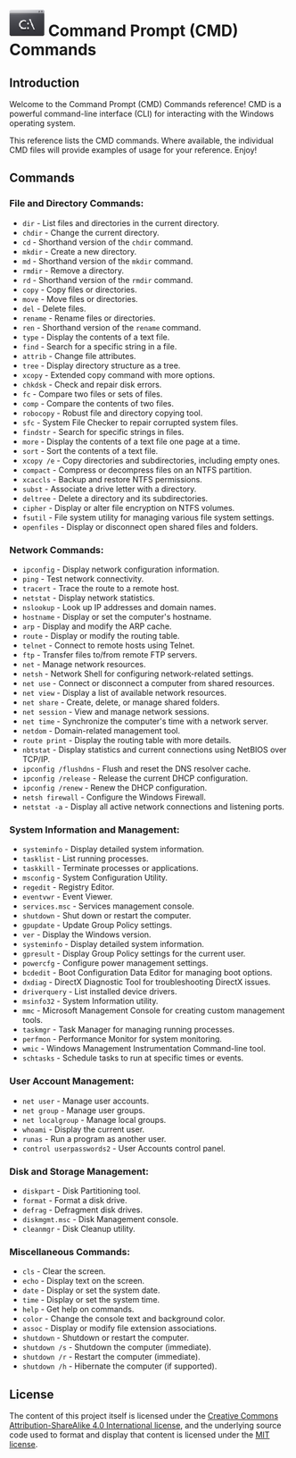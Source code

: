# ![alt text](./media/command-prompt-logo.png?raw=true) Command Prompt (CMD) Commands

## Introduction

Welcome to the Command Prompt (CMD) Commands reference! CMD is a powerful command-line interface (CLI) for interacting with the Windows operating system.

This reference lists the CMD commands. Where available, the individual CMD files will provide examples of usage for your reference. Enjoy!

## Commands

### File and Directory Commands:
- `dir` - List files and directories in the current directory.
- `chdir` - Change the current directory.
- `cd` - Shorthand version of the `chdir` command.
- `mkdir` - Create a new directory.
- `md` - Shorthand version of the `mkdir` command.
- `rmdir` - Remove a directory.
- `rd` - Shorthand version of the `rmdir` command.
- `copy` - Copy files or directories.
- `move` - Move files or directories.
- `del` - Delete files.
- `rename` - Rename files or directories.
- `ren` - Shorthand version of the `rename` command.
- `type` - Display the contents of a text file.
- `find` - Search for a specific string in a file.
- `attrib` - Change file attributes.
- `tree` - Display directory structure as a tree.
- `xcopy` - Extended copy command with more options.
- `chkdsk` - Check and repair disk errors.
- `fc` - Compare two files or sets of files.
- `comp` - Compare the contents of two files.
- `robocopy` - Robust file and directory copying tool.
- `sfc` - System File Checker to repair corrupted system files.
- `findstr` - Search for specific strings in files.
- `more` - Display the contents of a text file one page at a time.
- `sort` - Sort the contents of a text file.
- `xcopy /e` - Copy directories and subdirectories, including empty ones.
- `compact` - Compress or decompress files on an NTFS partition.
- `xcaccls` - Backup and restore NTFS permissions.
- `subst` - Associate a drive letter with a directory.
- `deltree` - Delete a directory and its subdirectories.
- `cipher` - Display or alter file encryption on NTFS volumes.
- `fsutil` - File system utility for managing various file system settings.
- `openfiles` - Display or disconnect open shared files and folders.

### Network Commands:
- `ipconfig` - Display network configuration information.
- `ping` - Test network connectivity.
- `tracert` - Trace the route to a remote host.
- `netstat` - Display network statistics.
- `nslookup` - Look up IP addresses and domain names.
- `hostname` - Display or set the computer's hostname.
- `arp` - Display and modify the ARP cache.
- `route` - Display or modify the routing table.
- `telnet` - Connect to remote hosts using Telnet.
- `ftp` - Transfer files to/from remote FTP servers.
- `net` - Manage network resources.
- `netsh` - Network Shell for configuring network-related settings.
- `net use` - Connect or disconnect a computer from shared resources.
- `net view` - Display a list of available network resources.
- `net share` - Create, delete, or manage shared folders.
- `net session` - View and manage network sessions.
- `net time` - Synchronize the computer's time with a network server.
- `netdom` - Domain-related management tool.
- `route print` - Display the routing table with more details.
- `nbtstat` - Display statistics and current connections using NetBIOS over TCP/IP.
- `ipconfig /flushdns` - Flush and reset the DNS resolver cache.
- `ipconfig /release` - Release the current DHCP configuration.
- `ipconfig /renew` - Renew the DHCP configuration.
- `netsh firewall` - Configure the Windows Firewall.
- `netstat -a` - Display all active network connections and listening ports.

### System Information and Management:
- `systeminfo` - Display detailed system information.
- `tasklist` - List running processes.
- `taskkill` - Terminate processes or applications.
- `msconfig` - System Configuration Utility.
- `regedit` - Registry Editor.
- `eventvwr` - Event Viewer.
- `services.msc` - Services management console.
- `shutdown` - Shut down or restart the computer.
- `gpupdate` - Update Group Policy settings.
- `ver` - Display the Windows version.
- `systeminfo` - Display detailed system information.
- `gpresult` - Display Group Policy settings for the current user.
- `powercfg` - Configure power management settings.
- `bcdedit` - Boot Configuration Data Editor for managing boot options.
- `dxdiag` - DirectX Diagnostic Tool for troubleshooting DirectX issues.
- `driverquery` - List installed device drivers.
- `msinfo32` - System Information utility.
- `mmc` - Microsoft Management Console for creating custom management tools.
- `taskmgr` - Task Manager for managing running processes.
- `perfmon` - Performance Monitor for system monitoring.
- `wmic` - Windows Management Instrumentation Command-line tool.
- `schtasks` - Schedule tasks to run at specific times or events.

### User Account Management:
- `net user` - Manage user accounts.
- `net group` - Manage user groups.
- `net localgroup` - Manage local groups.
- `whoami` - Display the current user.
- `runas` - Run a program as another user.
- `control userpasswords2` - User Accounts control panel.

### Disk and Storage Management:
- `diskpart` - Disk Partitioning tool.
- `format` - Format a disk drive.
- `defrag` - Defragment disk drives.
- `diskmgmt.msc` - Disk Management console.
- `cleanmgr` - Disk Cleanup utility.

### Miscellaneous Commands:
- `cls` - Clear the screen.
- `echo` - Display text on the screen.
- `date` - Display or set the system date.
- `time` - Display or set the system time.
- `help` - Get help on commands.
- `color` - Change the console text and background color.
- `assoc` - Display or modify file extension associations.
- `shutdown` - Shutdown or restart the computer.
- `shutdown /s` - Shutdown the computer (immediate).
- `shutdown /r` - Restart the computer (immediate).
- `shutdown /h` - Hibernate the computer (if supported).

## License
The content of this project itself is licensed under the [Creative Commons Attribution-ShareAlike 4.0 International license](https://creativecommons.org/licenses/by-sa/4.0/), and the underlying source code used to format and display that content is licensed under the [MIT license](LICENSE).
